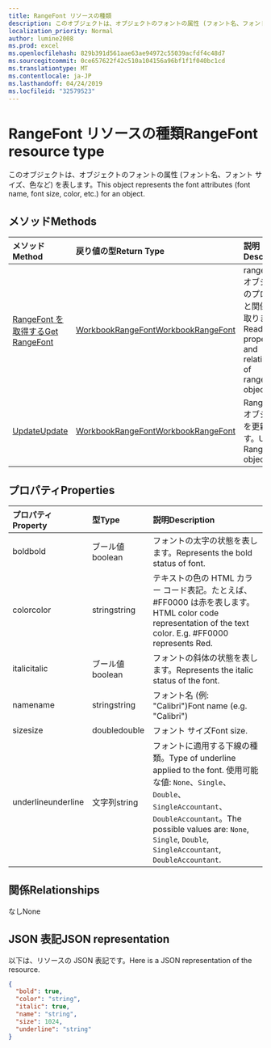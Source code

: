 ```yaml
---
title: RangeFont リソースの種類
description: このオブジェクトは、オブジェクトのフォントの属性 (フォント名、フォント サイズ、色など) を表します。
localization_priority: Normal
author: lumine2008
ms.prod: excel
ms.openlocfilehash: 829b391d561aae63ae94972c55039acfdf4c48d7
ms.sourcegitcommit: 0ce657622f42c510a104156a96bf1f1f040bc1cd
ms.translationtype: MT
ms.contentlocale: ja-JP
ms.lasthandoff: 04/24/2019
ms.locfileid: "32579523"
---
```

# <a name="rangefont-resource-type"></a><span data-ttu-id="eb21a-103">RangeFont リソースの種類</span><span class="sxs-lookup"><span data-stu-id="eb21a-103">RangeFont resource type</span></span>

<span data-ttu-id="eb21a-104">このオブジェクトは、オブジェクトのフォントの属性 (フォント名、フォント サイズ、色など) を表します。</span><span class="sxs-lookup"><span data-stu-id="eb21a-104">This object represents the font attributes (font name, font size, color, etc.) for an object.</span></span>


## <a name="methods"></a><span data-ttu-id="eb21a-105">メソッド</span><span class="sxs-lookup"><span data-stu-id="eb21a-105">Methods</span></span>

| <span data-ttu-id="eb21a-106">メソッド</span><span class="sxs-lookup"><span data-stu-id="eb21a-106">Method</span></span>           | <span data-ttu-id="eb21a-107">戻り値の型</span><span class="sxs-lookup"><span data-stu-id="eb21a-107">Return Type</span></span>    |<span data-ttu-id="eb21a-108">説明</span><span class="sxs-lookup"><span data-stu-id="eb21a-108">Description</span></span>|
|:---------------|:--------|:----------|
|[<span data-ttu-id="eb21a-109">RangeFont を取得する</span><span class="sxs-lookup"><span data-stu-id="eb21a-109">Get RangeFont</span></span>](../api/rangefont-get.md) | [<span data-ttu-id="eb21a-110">WorkbookRangeFont</span><span class="sxs-lookup"><span data-stu-id="eb21a-110">WorkbookRangeFont</span></span>](rangefont.md) |<span data-ttu-id="eb21a-111">rangeFont オブジェクトのプロパティと関係を読み取ります。</span><span class="sxs-lookup"><span data-stu-id="eb21a-111">Read properties and relationships of rangeFont object.</span></span>|
|[<span data-ttu-id="eb21a-112">Update</span><span class="sxs-lookup"><span data-stu-id="eb21a-112">Update</span></span>](../api/rangefont-update.md) | [<span data-ttu-id="eb21a-113">WorkbookRangeFont</span><span class="sxs-lookup"><span data-stu-id="eb21a-113">WorkbookRangeFont</span></span>](rangefont.md)   |<span data-ttu-id="eb21a-114">RangeFont オブジェクトを更新します。</span><span class="sxs-lookup"><span data-stu-id="eb21a-114">Update RangeFont object.</span></span> |

## <a name="properties"></a><span data-ttu-id="eb21a-115">プロパティ</span><span class="sxs-lookup"><span data-stu-id="eb21a-115">Properties</span></span>
| <span data-ttu-id="eb21a-116">プロパティ</span><span class="sxs-lookup"><span data-stu-id="eb21a-116">Property</span></span>     | <span data-ttu-id="eb21a-117">型</span><span class="sxs-lookup"><span data-stu-id="eb21a-117">Type</span></span>   |<span data-ttu-id="eb21a-118">説明</span><span class="sxs-lookup"><span data-stu-id="eb21a-118">Description</span></span>|
|:---------------|:--------|:----------|
|<span data-ttu-id="eb21a-119">bold</span><span class="sxs-lookup"><span data-stu-id="eb21a-119">bold</span></span>|<span data-ttu-id="eb21a-120">ブール値</span><span class="sxs-lookup"><span data-stu-id="eb21a-120">boolean</span></span>|<span data-ttu-id="eb21a-121">フォントの太字の状態を表します。</span><span class="sxs-lookup"><span data-stu-id="eb21a-121">Represents the bold status of font.</span></span>|
|<span data-ttu-id="eb21a-122">color</span><span class="sxs-lookup"><span data-stu-id="eb21a-122">color</span></span>|<span data-ttu-id="eb21a-123">string</span><span class="sxs-lookup"><span data-stu-id="eb21a-123">string</span></span>|<span data-ttu-id="eb21a-p101">テキストの色の HTML カラー コード表記。たとえば、#FF0000 は赤を表します。</span><span class="sxs-lookup"><span data-stu-id="eb21a-p101">HTML color code representation of the text color. E.g. #FF0000 represents Red.</span></span>|
|<span data-ttu-id="eb21a-127">italic</span><span class="sxs-lookup"><span data-stu-id="eb21a-127">italic</span></span>|<span data-ttu-id="eb21a-128">ブール値</span><span class="sxs-lookup"><span data-stu-id="eb21a-128">boolean</span></span>|<span data-ttu-id="eb21a-129">フォントの斜体の状態を表します。</span><span class="sxs-lookup"><span data-stu-id="eb21a-129">Represents the italic status of the font.</span></span>|
|<span data-ttu-id="eb21a-130">name</span><span class="sxs-lookup"><span data-stu-id="eb21a-130">name</span></span>|<span data-ttu-id="eb21a-131">string</span><span class="sxs-lookup"><span data-stu-id="eb21a-131">string</span></span>|<span data-ttu-id="eb21a-132">フォント名 (例: "Calibri")</span><span class="sxs-lookup"><span data-stu-id="eb21a-132">Font name (e.g. "Calibri")</span></span>|
|<span data-ttu-id="eb21a-133">size</span><span class="sxs-lookup"><span data-stu-id="eb21a-133">size</span></span>|<span data-ttu-id="eb21a-134">double</span><span class="sxs-lookup"><span data-stu-id="eb21a-134">double</span></span>|<span data-ttu-id="eb21a-135">フォント サイズ</span><span class="sxs-lookup"><span data-stu-id="eb21a-135">Font size.</span></span>|
|<span data-ttu-id="eb21a-136">underline</span><span class="sxs-lookup"><span data-stu-id="eb21a-136">underline</span></span>|<span data-ttu-id="eb21a-137">文字列</span><span class="sxs-lookup"><span data-stu-id="eb21a-137">string</span></span>|<span data-ttu-id="eb21a-138">フォントに適用する下線の種類。</span><span class="sxs-lookup"><span data-stu-id="eb21a-138">Type of underline applied to the font.</span></span> <span data-ttu-id="eb21a-139">使用可能な値: `None`、`Single`、`Double`、`SingleAccountant`、`DoubleAccountant`。</span><span class="sxs-lookup"><span data-stu-id="eb21a-139">The possible values are: `None`, `Single`, `Double`, `SingleAccountant`, `DoubleAccountant`.</span></span>|

## <a name="relationships"></a><span data-ttu-id="eb21a-140">関係</span><span class="sxs-lookup"><span data-stu-id="eb21a-140">Relationships</span></span>
<span data-ttu-id="eb21a-141">なし</span><span class="sxs-lookup"><span data-stu-id="eb21a-141">None</span></span>


## <a name="json-representation"></a><span data-ttu-id="eb21a-142">JSON 表記</span><span class="sxs-lookup"><span data-stu-id="eb21a-142">JSON representation</span></span>

<span data-ttu-id="eb21a-143">以下は、リソースの JSON 表記です。</span><span class="sxs-lookup"><span data-stu-id="eb21a-143">Here is a JSON representation of the resource.</span></span>

<!--{
  "blockType": "resource",
  "optionalProperties": [],
  "baseType": "microsoft.graph.entity",
  "@odata.type": "microsoft.graph.workbookRangeFont"
}-->

```json
{
  "bold": true,
  "color": "string",
  "italic": true,
  "name": "string",
  "size": 1024,
  "underline": "string"
}

```

<!-- uuid: 8fcb5dbc-d5aa-4681-8e31-b001d5168d79
2015-10-25 14:57:30 UTC -->
<!-- {
  "type": "#page.annotation",
  "description": "RangeFont resource",
  "keywords": "",
  "section": "documentation",
  "tocPath": ""
}-->
